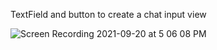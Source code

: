 
TextField and button to create a chat input view


![Screen Recording 2021-09-20 at 5 06 08 PM](https://user-images.githubusercontent.com/44741544/134016863-b1e89c36-456e-453e-9f76-eddc003d7cf4.gif)
